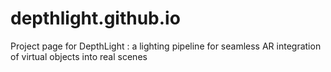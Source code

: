 # depthlight.github.io
Project page for DepthLight : a lighting pipeline for seamless AR integration of virtual objects into real scenes
